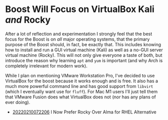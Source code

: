 # Boost Will Focus on VirtualBox Kali *and* Rocky

After a lot of reflection and experimentation I strongly feel that the
best focus for the Boost is on *all* major operating systems, that the
primary purpose of the Boost should, in fact, be exactly that. This
includes knowing how to install and run a GUI virtual machine (Kali) as
well as a no-GUI server virtual machine (Rocky). This will not only give
everyone a taste of both, but introduce the reason why learning `apt`
and `yum` is important (and why Arch is completely irrelevant for modern
work).

While I plan on mentioning VMware Workstation Pro, I've decided to use
VirtualBox for the boost because it works enough and is free. It also
has a much more powerful command line and has good support from
`libvirt` (which I eventually want use for `fluff`). For Mac M1 users
I'll just tell them that VMware Fusion does what VirtualBox does not
(nor has any plans of ever doing).

* [20220210072206](/20220210072206/) I Now Prefer Rocky Over Alma for RHEL Alternative
